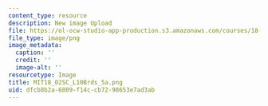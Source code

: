 ```yaml
---
content_type: resource
description: New image Upload
file: https://ol-ocw-studio-app-production.s3.amazonaws.com/courses/18-02sc-multivariable-calculus-fall-2010/dfcb8b2a6809f14ccb7298653e7ad3ab_MIT18_02SC_L10Brds_5a.png
file_type: image/png
image_metadata:
  caption: ''
  credit: ''
  image-alt: ''
resourcetype: Image
title: MIT18_02SC_L10Brds_5a.png
uid: dfcb8b2a-6809-f14c-cb72-98653e7ad3ab
---
```

